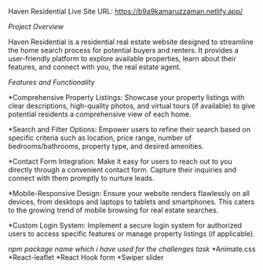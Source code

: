 Haven Residential
Live Site URL: https://b9a9kamaruzzaman.netlify.app/

*Project Overview*

Haven Residential is a residential real estate website designed to streamline the home search process for potential buyers and renters. It provides a user-friendly platform to explore available properties, learn about their features, and connect with you, the real estate agent.

*Features and Functionality*

*Comprehensive Property Listings: Showcase your property listings with clear descriptions, high-quality photos, and virtual tours (if available) to give potential residents a comprehensive view of each home.

*Search and Filter Options: Empower users to refine their search based on specific criteria such as location, price range, number of bedrooms/bathrooms, property type, and desired amenities.

*Contact Form Integration: Make it easy for users to reach out to you directly through a convenient contact form. Capture their inquiries and connect with them promptly to nurture leads.

*Mobile-Responsive Design: Ensure your website renders flawlessly on all devices, from desktops and laptops to tablets and smartphones. This caters to the growing trend of mobile browsing for real estate searches.

*Custom Login System: Implement a secure login system for authorized users to access specific features or manage property listings (if applicable).

*npm package name which i have used for the challenges task*
*Animate.css
*React-leaflet
*React Hook form
*Swiper slider